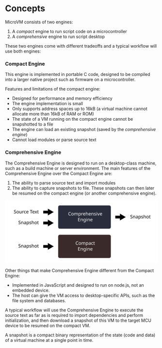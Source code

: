 # Concepts

MicroVM consists of two engines:

 1. A *compact* engine to run script code on a microcontroller
 2. A *comprehensive* engine to run script desktop

These two engines come with different tradeoffs and a typical workflow will use both engines:

### Compact Engine

This engine is implemented in portable C code, designed to be compiled into a larger native project such as firmware on a microcontroller.

Features and limitations of the compact engine:

 - Designed for performance and memory efficiency
 - The engine implementation is small
 - Only supports address spaces up to 16kB (a virtual machine cannot allocate more than 16kB of RAM or ROM)
 - The state of a VM running on the compact engine cannot be snapshotted to a file
 - The engine can load an existing snapshot (saved by the *comprehensive engine*)
 - Cannot load modules or parse source text

### Comprehensive Engine

The Comprehensive Engine is designed to run on a desktop-class machine, such as a build machine or server environment. The main features of the Comprehensive Engine over the Compact Engine are:

 1. The ability to parse source text and import modules
 2. The ability to capture snapshots to file. These snapshots can then later be resumed on the compact engine (or another comprehensive engine).

![./doc/images/comprehensive-engine.svg](./doc/images/comprehensive-engine.svg)

Other things that make Comprehensive Engine different from the Compact Engine:

 - Implemented in JavaScript and designed to run on node.js, not an embedded device.
 - The host can give the VM access to desktop-specific APIs, such as the file system and databases.

A typical workflow will use the Comprehensive Engine to execute the source text as far as is required to import dependencies and perform initialization, and then download a snapshot of this VM to the target MCU device to be resumed on the compact VM.

A snapshot is a compact binary representation of the state (code and data) of a virtual machine at a single point in time.
